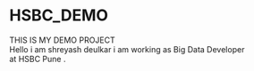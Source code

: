 # HSBC_DEMO
THIS IS MY DEMO PROJECT 
<br>
Hello i am shreyash deulkar 
i am working as  Big Data Developer 
<br>
at HSBC Pune .

